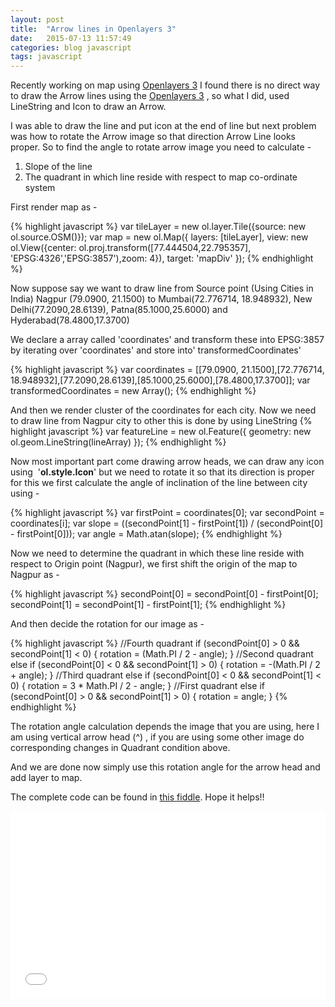 ```yaml
---
layout: post
title:  "Arrow lines in Openlayers 3"
date:   2015-07-13 11:57:49
categories: blog javascript
tags: javascript
---
```

Recently working on map using <a title="Openalayers 3" href="http://openlayers.org/">Openlayers 3</a> I found there is no direct way to draw the Arrow lines using the <a title="Openalayers 3" href="http://openlayers.org/">Openlayers 3</a> , so what I did, used LineString and Icon to draw an Arrow.

I was able to draw the line and put icon at the end of line but next problem was how to rotate the Arrow image so that direction Arrow Line looks proper. So to find the angle to rotate arrow image you need to calculate -
<ol>
	<li>Slope of the line</li>
	<li>The quadrant in which line reside with respect to map co-ordinate system</li>
</ol>
First render map as -

{% highlight javascript %}
	var tileLayer = new ol.layer.Tile({source: new ol.source.OSM()});
var map = new ol.Map({
layers: [tileLayer],
view: new ol.View({center: ol.proj.transform([77.444504,22.795357], 'EPSG:4326','EPSG:3857'),zoom: 4}),
target: 'mapDiv'
});
{% endhighlight %}

Now suppose say we want to draw line from Source point (Using Cities in India) Nagpur (79.0900, 21.1500) to Mumbai(72.776714, 18.948932), New Delhi(77.2090,28.6139), Patna(85.1000,25.6000) and Hyderabad(78.4800,17.3700)

We declare a array called 'coordinates' and transform these into EPSG:3857 by iterating over 'coordinates' and store into' transformedCoordinates'

{% highlight javascript %} 
var coordinates = [[79.0900, 21.1500],[72.776714, 18.948932],[77.2090,28.6139],[85.1000,25.6000],[78.4800,17.3700]];
var transformedCoordinates = new Array();
{% endhighlight %}

And then we render cluster of the coordinates for each city. Now we need to draw line from Nagpur city to other this is done by using LineString
{% highlight javascript %}
var featureLine = new ol.Feature({
geometry: new ol.geom.LineString(lineArray)
});
{% endhighlight %}

Now most important part come drawing arrow heads, we can draw any icon using  '<strong>ol.style.Icon</strong>' but we need to rotate it so that its direction is proper for this we first calculate the angle of inclination of the line between city using -

{% highlight javascript %}
	var firstPoint = coordinates[0];
var secondPoint = coordinates[i];
var slope = ((secondPoint[1] - firstPoint[1]) / (secondPoint[0] - firstPoint[0]));
var angle = Math.atan(slope);
{% endhighlight %}

Now we need to determine the quadrant in which these line reside with respect to Origin point (Nagpur), we first shift the origin of the map to Nagpur as -

{% highlight javascript %} 
secondPoint[0] = secondPoint[0] - firstPoint[0];
secondPoint[1] = secondPoint[1] - firstPoint[1];
{% endhighlight %}

And then decide the rotation for our image as -

{% highlight javascript %}
//Fourth quadrant
if (secondPoint[0] > 0 && secondPoint[1] < 0) {
rotation = (Math.PI / 2 - angle);
}
//Second quadrant
else if (secondPoint[0] < 0 && secondPoint[1] > 0) {
rotation = -(Math.PI / 2 + angle);
}
//Third quadrant
else if (secondPoint[0] < 0 && secondPoint[1] < 0) { rotation = 3 * Math.PI / 2 - angle; } 
//First quadrant 
else if (secondPoint[0] > 0 && secondPoint[1] > 0) {
rotation = angle;
}
{% endhighlight %}

The rotation angle calculation depends the image that you are using, here I am using vertical arrow head (^) , if you are using some other image do corresponding changes in Quadrant condition above.

And we are done now simply use this rotation angle for the arrow head and add layer to map.

The complete code can be found in <a href="http://jsfiddle.net/codefoolz/m3q16vny/" target="_blank">this fiddle</a>. Hope it helps!!

<iframe width="100%" height="300" src="//jsfiddle.net/codefoolz/m3q16vny/embedded/" allowfullscreen="allowfullscreen" frameborder="0"></iframe>